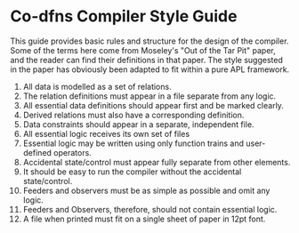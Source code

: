 # Co-dfns Compiler Style Guide

This guide provides basic rules and structure for the design of the compiler. 
Some of the terms here come from Moseley's "Out of the Tar Pit" paper, and 
the reader can find their definitions in that paper. The style suggested in 
the paper has obviously been adapted to fit within a pure APL framework.

1. All data is modelled as a set of relations.
2. The relation definitions must appear in a file separate from any logic.
3. All essential data definitions should appear first and be marked clearly.
4. Derived relations must also have a corresponding definition.
5. Data constraints should appear in a separate, independent file.
6. All essential logic receives its own set of files
7. Essential logic may be written using only function trains and user-defined 
   operators.
8. Accidental state/control must appear fully separate from other elements.
9. It should be easy to run the compiler without the accidental state/control.
10. Feeders and observers must be as simple as possible and omit any logic.
11. Feeders and Observers, therefore, should not contain essential logic.
12. A file when printed must fit on a single sheet of paper in 12pt font.

